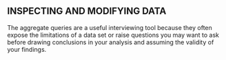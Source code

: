 ## INSPECTING AND MODIFYING DATA
The aggregate queries are a useful interviewing tool because they often expose the limitations of a data set or raise questions you may want to ask before drawing conclusions in your analysis and assuming the validity of your findings.

